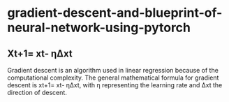 # gradient-descent-and-blueprint-of-neural-network-using-pytorch
## Xt+1= xt- η∆xt
 Gradient descent is an algorithm used in linear regression because of the computational complexity. 
 The general mathematical formula for gradient descent is xt+1= xt- η∆xt, with η representing the
 learning rate and ∆xt the direction of descent. 
 
